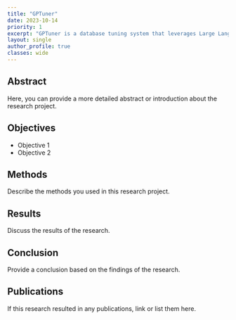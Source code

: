 ```yaml
---
title: "GPTuner"
date: 2023-10-14
priority: 1
excerpt: "GPTuner is a database tuning system that leverages Large Language Model to handle domain knowledge to enhance knob tuning procedure"
layout: single
author_profile: true
classes: wide
---
```


## Abstract

Here, you can provide a more detailed abstract or introduction about the research project.

## Objectives

- Objective 1
- Objective 2

## Methods

Describe the methods you used in this research project.

## Results

Discuss the results of the research.

## Conclusion

Provide a conclusion based on the findings of the research.

## Publications

If this research resulted in any publications, link or list them here.
